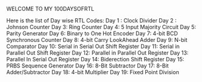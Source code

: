 WELCOME TO MY 100DAYSOFRTL




Here is the list of Day wise RTL Codes:
Day 1 : Clock Divider
Day 2 : Johnson Counter
Day 3: Ring Counter
Day 4: 5 Input Majority Circuit
Day 5: Parity Generator
Day 6: Binary to One Hot Encoder
Day 7: 4-bit BCD Synchronous Counter
Day 8: 4-bit Carry LookAhead Adder
Day 9: N-bit Comparator
Day 10: Serial in Serial Out Shift Register
Day 11: Serial in Parallel Out Shift Register
Day 12: Parallel in Parallel Out Register
Day 13: Parallel In Serial Out Register
Day 14: Biderection Shift Register
Day 15: PRBS Sequence Generator
Day 16: 8-Bit Subtractor
Day 17: 8-Bit Adder/Subtractor
Day 18: 4-bit Multiplier
Day 19: Fixed Point Division
